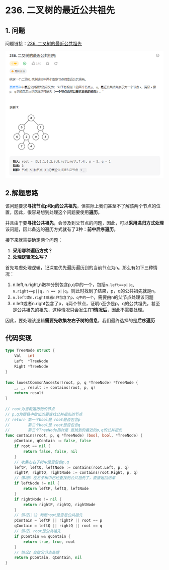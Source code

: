# 236. 二叉树的最近公共祖先

## 1. 问题

问题链接：[236. 二叉树的最近公共祖先](https://leetcode.cn/problems/lowest-common-ancestor-of-a-binary-tree/description/)

![](question.png)

## 2.解题思路

该问题要求**寻找节点p和q的公共祖先**，但实际上我们甚至不了解该两个节点的位置，因此，很容易想到处理这个问题要使用**遍历**。

并且由于要**寻找公共祖先**，会涉及到父节点的问题，因此，可以**采用递归方式处理**该问题，因此备选的遍历方式就有了3种：**前中后序遍历**。

接下来就需要确定两个问题：
1. **采用哪种遍历方式？**
2. **处理逻辑怎么写？**

首先考虑处理逻辑，记深度优先遍历遍历到的当前节点为n。那么有如下三种情况：

1. n.left,n.right,n嫩神分别包含p,q中的一个，包括`n.left==p||q,` `n.right==p||q`，`n == p||q`，则此时找到了结果，p，q的公共祖先就是n。
2. `n.left或n.right或者n只包含了p，q中的一个`，需要由n的父节点处理该问题
3. n.left或者n.right包含了p，q两个节点，证明n至少是p，q的公共祖先，甚至是公共祖先的祖先，这种情况只会发生在**1情况后**，因此不需要处理。

因此，要处理该逻辑**需要先收集左右子树的信息**，我们最终选择的是**后序遍历**

## 代码实现

```go
type TreeNode struct {
	Val   int
	Left  *TreeNode
	Right *TreeNode
}

func lowestCommonAncestor(root, p, q *TreeNode) *TreeNode {
	_, _, result := contains(root, p, q)
	return result
}

// root为当前遍历到的节点
// p,q为题目中给出的要查找公共祖先的节点
// return 第一个bool是 root是否包含p
//        第二个bool是 root是否包含q
//        第三个TreeNode指针是 查找到的最近的p,q的公共祖先
func contains(root, p, q *TreeNode) (bool, bool, *TreeNode) {
	pContain, qContain := false, false
	if root == nil {
		return false, false, nil
	}
    // 收集左右子树中是否包含p,q
	leftP, leftQ, leftNode := contains(root.Left, p, q)
	rightP, rightQ, rightNode := contains(root.Right, p, q)
	// 情况3 左右子树中已经查找到公共祖先了，直接返回结果
    if leftNode != nil {
		return leftP, leftQ, leftNode
	}
	if rightNode != nil {
		return rightP, rightQ, rightNode
	}
    // 情况1||2 判断root是否是公共祖先
	pContain = leftP || rightP || root == p
	qContain = leftQ || rightQ || root == q
	// 情况1 root是公共祖先
    if pContain && qContain {
		return true, true, root
	}
    // 情况2 交给父节点处理
	return pContain, qContain, nil
}
```